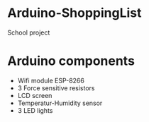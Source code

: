 # Arduino-ShoppingList
School project

# Arduino components
- Wifi module ESP-8266
- 3 Force sensitive resistors
- LCD screen
- Temperatur-Humidity sensor
- 3 LED lights
